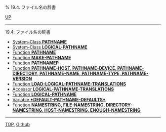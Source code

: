 % 19.4. ファイル名の辞書

[UP](19.html)  

---

19.4. ファイル名の辞書

- [System-Class **PATHNAME**](19.4.pathname-system-class.html)
- [System-Class **LOGICAL-PATHNAME**](19.4.logical-pathname-system-class.html)
- [Function **PATHNAME**](19.4.pathname-function.html)
- [Function **MAKE-PATHNAME**](19.4.make-pathname.html)
- [Function **PATHNAMEP**](19.4.pathnamep.html)
- [Function **PATHNAME-HOST, PATHNAME-DEVICE, PATHNAME-DIRECTORY, PATHNAME-NAME, PATHNAME-TYPE, PATHNAME-VERSION**](19.4.pathname-host.html)
- [Function **LOAD-LOGICAL-PATHNAME-TRANSLATIONS**](19.4.load-logical-pathname-translations.html)
- [Accessor **LOGICAL-PATHNAME-TRANSLATIONS**](19.4.logical-pathname-translations.html)
- [Function **LOGICAL-PATHNAME**](19.4.logical-pathname-function.html)
- [Variable **\*DEFAULT-PATHNAME-DEFAULTS\***](19.4.default-pathname-defaults.html)
- [Function **NAMESTRING, FILE-NAMESTRING, DIRECTORY-NAMESTRING, HOST-NAMESTRING, ENOUGH-NAMESTRING**](19.4.namestring.html)

---
[TOP](index.html),  [Github](https://github.com/nptcl/npt-japanese)

